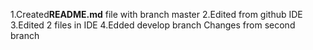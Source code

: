1.Created**README.md** file with branch master
2.Edited from github IDE
3.Edited 2 files in IDE
4.Edded develop branch
Changes from second branch
